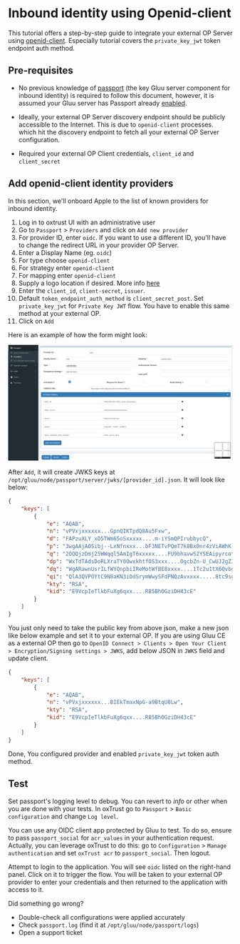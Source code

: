 # Inbound identity using Openid-client

This tutorial offers a step-by-step guide to integrate your external OP Server using [openid-client](https://github.com/panva/node-openid-client). Especially tutorial covers the `private_key_jwt` token endpoint auth method.

## Pre-requisites

- No previous knowledge of [passport](../authn-guide/passport.md) (the key Gluu server component for inbound identity) is required to follow this document, however, it is assumed your Gluu server has Passport already [enabled](../authn-guide/inbound-oauth-passport.md#enable-passport).

- Ideally, your external OP Server discovery endpoint should be publicly accessible to the Internet. This is due to `openid-client` processes. which hit the discovery endpoint to fetch all your external OP Server configuration.

- Required your external OP Client credentials, `client_id` and `client_secret`
        
## Add openid-client identity providers

In this section, we'll onboard Apple to the list of known providers for inbound identity.

1. Log in to oxtrust UI with an administrative user
1. Go to `Passport` > `Providers` and click on `Add new provider`
1. For provider ID, enter `oidc`. If you want to use a different ID, you'll have to change the redirect URL in your provider OP Server.
1. Enter a Display Name (eg. `oidc`)
1. For type choose `openid-client`
1. For strategy enter `openid-client`
1. For mapping enter `openid-client`
1. Supply a logo location if desired. More info [here](../authn-guide/passport.md#about-logo-images)
1. Enter the `client_id`, `client-secret`, `issuer`.
1. Default `token_endpoint_auth_method` is `client_secret_post`. Set `private_key_jwt` for `Private Key JWT` flow. You have to enable this same method at your external OP.
1. Click on `Add`

Here is an example of how the form might look:

![Sample form](../img/passport/openid-client.png)

After `Add`, it will create JWKS keys at `/opt/gluu/node/passport/server/jwks/[provider_id].json`. It will look like below:

```json
{
    "keys": [
        {
            "e": "AQAB",
            "n": "vPVxjxxxxxx...GpnQIKTpdQ8Au5Fxw",
            "d": "FAPzuXLY_xD5TWm65oSxxxxx....m-iYSmQPIrubbycQ",
            "p": "3wgAAjAOSibj--LxNfnxxx...bF3NETvPQmT7k8Bx0nr4zViAWhK-en-XxSd8PrSBqeCX0g-s",
            "q": "2OQQjzDmj25WWqql5AmIgT6xxxxx....FU9bhavwS2Y5EAipyrcotyKiByDrc41vqekKAffe-pU",
            "dp": "WxTdTAdsDoRLXraTY0OwxkhtfOS3xxx....OgcbZn-U_CwUJ2gZIq-88jHhPTae2szElyeNWM_k",
            "dq": "WgARawnUsrILfWYQnpbiIReMotWfBE8xxxx....1Tc2u1tX6QvbgceCy065uFK88uzDmwICB0",
            "qi": "QlA3QVPOYtC9N8aKN3iOdSrymWwySFdPNQzAvxxxx.....8tc9sgieT6SFL74-KKLa5CCOdTYRGQ",
            "kty": "RSA",
            "kid": "E9VcpIeTlkbFuXg6qxx....R85BhOGziDH43cE"
        }
    ]
}
```

You just only need to take the public key from above json, make a new json like below example and set it to your external OP. If you are using Gluu CE as a external OP then go to `OpenID Connect > Clients > Open Your Client > Encryption/Signing settings > JWKS`, add below JSON in `JWKS` field and update client.

```json
{
    "keys": [
        {
            "e": "AQAB",
            "n": "vPVxjxxxxxx...BIEkTmaxNpG-a9BtqU8Lw",
            "kty": "RSA",
            "kid": "E9VcpIeTlkbFuXg6qxx....R85BhOGziDH43cE"
        }
    ]
}
```

Done, You configured provider and enabled `private_key_jwt` token auth method.

## Test

Set passport's logging level to debug. You can revert to *info* or other when you are done with your tests. In oxTrust go to `Passport` > `Basic configuration` and change `Log level`.

You can use any OIDC client app protected by Gluu to test. To do so, ensure to pass `passport_social` for `acr_values` in your authentication request. Actually, you can leverage oxTrust to do this: go to `Configuration` > `Manage authentication` and set `oxTrust acr` to `passport_social`. Then logout.

Attempt to login to the application. You will see `oidc` listed on the right-hand panel. Click on it to trigger the flow. You will be taken to your external OP provider to enter your credentials and then returned to the application with access to it.

Did something go wrong?

- Double-check all configurations were applied accurately
- Check `passport.log` (find it at `/opt/gluu/node/passport/logs`)
- Open a support ticket
